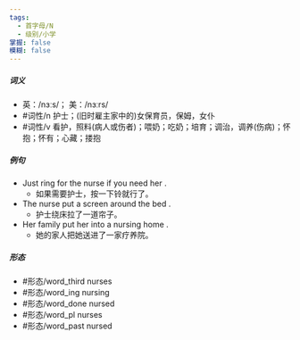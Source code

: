 ```yaml
---
tags:
  - 首字母/N
  - 级别/小学
掌握: false
模糊: false
---
```

##### 词义
- 英：/nɜːs/； 美：/nɜːrs/
- #词性/n  护士；(旧时雇主家中的)女保育员，保姆，女仆
- #词性/v  看护，照料(病人或伤者)；喂奶；吃奶；培育；调治，调养(伤病)；怀抱；怀有；心藏；搂抱
##### 例句
- Just ring for the nurse if you need her .
	- 如果需要护士，按一下铃就行了。
- The nurse put a screen around the bed .
	- 护士绕床拉了一道帘子。
- Her family put her into a nursing home .
	- 她的家人把她送进了一家疗养院。
##### 形态
- #形态/word_third nurses
- #形态/word_ing nursing
- #形态/word_done nursed
- #形态/word_pl nurses
- #形态/word_past nursed
